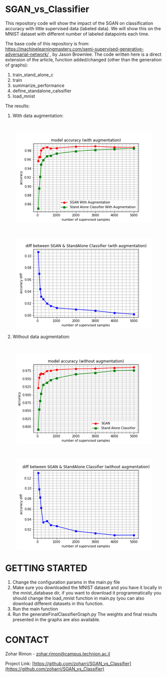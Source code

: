 # SGAN_vs_Classifier
This repository code will show the impact of the SGAN on classification accuracy with little
supervised data (labeled data).
We will show this on the MNIST dataset with different number of labeled datapoints each time.

The base code of this repository is from: https://machinelearningmastery.com/semi-supervised-generative-adversarial-network/ 
, by Jason Brownlee. The code written here is a direct extension of the article, function added/changed (other than the generation of graphs):
1. train_stand_alone_c
2. train
3. summarize_performance
4. define_standalone_calssifier
5. load_mnist

The results:
1. With data augmentation:

<br />
<p align="center">
  <a>
    <img src="Graphs/MODEL_ACC_WITH_AUG.PNG" width="432" height="288">
  </a>
</p>

<br />
<p align="center">
  <a>
    <img src="Graphs/DIFF_WITH_AUG.PNG" width="432" height="288">
  </a>
</p>

2. Without data augmentation:
<br />
<p align="center">
  <a>
    <img src="Graphs/MODEL_ACC_WITHOUT_AUG.PNG" width="432" height="288">
  </a>
</p>

<br />
<p align="center">
  <a>
    <img src="Graphs/DIFF_WITHOUT_AUG.PNG" width="432" height="288">
  </a>
</p>

<!-- GETTING STARTED -->
# GETTING STARTED

1. Change the configuration params in the main.py file
2. Make sure you downloaded the MNIST dataset and you have it locally in the mnist_database dir, if you want to download it programmatically you should change the load_mnist function in main.py (you can also download different datasets in this function.
3. Run the main function
4. Run the generateFinalClassifierGraph.py
The weights and final results presented in the graphs are also available. 


<!-- CONTACT -->
# CONTACT
Zohar Rimon - zohar.rimon@campus.technion.ac.il

Project Link: [https://github.com/zoharri/SGAN_vs_Classifier](https://github.com/zoharri/SGAN_vs_Classifier)




